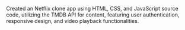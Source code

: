 Created an Netflix clone app using  HTML, CSS, and JavaScript source code, utilizing the TMDB API for content, featuring user authentication, responsive design, and video playback functionalities.
